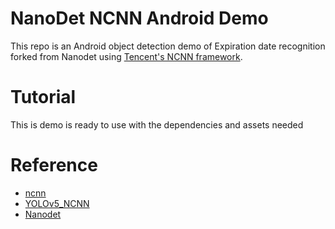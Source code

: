 # NanoDet NCNN Android Demo

This repo is an Android object detection demo of Expiration date recognition forked from Nanodet using
[Tencent's NCNN framework](https://github.com/Tencent/ncnn).

# Tutorial
This is demo is ready to use with the dependencies and assets needed

# Reference

* [ncnn](https://github.com/tencent/ncnn)
* [YOLOv5_NCNN](https://github.com/WZTENG/YOLOv5_NCNN)
* [Nanodet](https://github.com/RangiLyu/nanodet)
